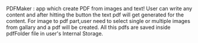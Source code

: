 PDFMaker : app which create PDF from images and text! 
User can write any content and after hitting the button the text pdf will get generated for the content.
For image to pdf part,user need to select single or multiple images from gallary and a pdf will be created.
All this pdfs are saved inside pdfFolder file in user's Internal Storage.
